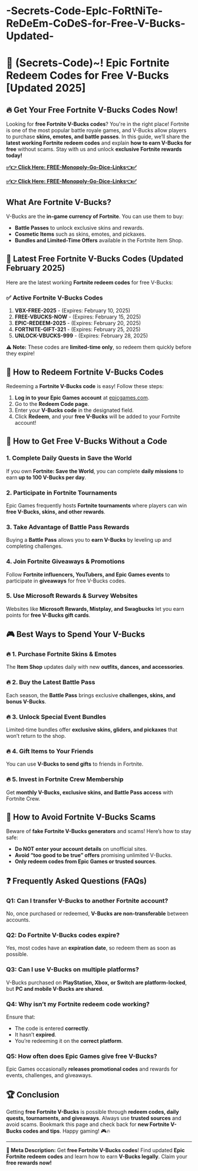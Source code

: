 # -Secrets-Code-EpIc-FoRtNiTe-ReDeEm-CoDeS-for-Free-V-Bucks-Updated-
# 🎯 **(Secrets-Code)~! Epic Fortnite Redeem Codes for Free V-Bucks [Updated 2025]**

## **🔥 Get Your Free Fortnite V-Bucks Codes Now!**

Looking for **free Fortnite V-Bucks codes**? You're in the right place! Fortnite is one of the most popular battle royale games, and V-Bucks allow players to purchase **skins, emotes, and battle passes**. In this guide, we’ll share the **latest working Fortnite redeem codes** and explain **how to earn V-Bucks for free** without scams. Stay with us and unlock **exclusive Fortnite rewards today!**

**[✅👉 Click Here: FREE-Monopoly-Go-Dice-Links👈✅](https://jahanhubspot.com/fortnitevbucks/)**

**[✅👉 Click Here: FREE-Monopoly-Go-Dice-Links👈✅](https://jahanhubspot.com/fortnitevbucks/)**
## **What Are Fortnite V-Bucks?**

V-Bucks are the **in-game currency of Fortnite**. You can use them to buy:
- **Battle Passes** to unlock exclusive skins and rewards.
- **Cosmetic Items** such as skins, emotes, and pickaxes.
- **Bundles and Limited-Time Offers** available in the Fortnite Item Shop.

## **🎁 Latest Free Fortnite V-Bucks Codes (Updated February 2025)**

Here are the latest working **Fortnite redeem codes** for free V-Bucks:

### **✅ Active Fortnite V-Bucks Codes**
1. **VBX-FREE-2025** - (Expires: February 10, 2025)
2. **FREE-VBUCKS-NOW** - (Expires: February 15, 2025)
3. **EPIC-REDEEM-2025** - (Expires: February 20, 2025)
4. **FORTNITE-GIFT-321** - (Expires: February 25, 2025)
5. **UNLOCK-VBUCKS-999** - (Expires: February 28, 2025)

**⚠️ Note:** These codes are **limited-time only**, so redeem them quickly before they expire!

## **📌 How to Redeem Fortnite V-Bucks Codes**

Redeeming a **Fortnite V-Bucks code** is easy! Follow these steps:

1. **Log in to your Epic Games account** at [epicgames.com](https://www.epicgames.com/).
2. Go to the **Redeem Code page**.
3. Enter your **V-Bucks code** in the designated field.
4. Click **Redeem**, and your **free V-Bucks** will be added to your Fortnite account!

## **🚀 How to Get Free V-Bucks Without a Code**

### **1. Complete Daily Quests in Save the World**
If you own **Fortnite: Save the World**, you can complete **daily missions** to earn **up to 100 V-Bucks per day**.

### **2. Participate in Fortnite Tournaments**
Epic Games frequently hosts **Fortnite tournaments** where players can win **free V-Bucks, skins, and other rewards**.

### **3. Take Advantage of Battle Pass Rewards**
Buying a **Battle Pass** allows you to **earn V-Bucks** by leveling up and completing challenges.

### **4. Join Fortnite Giveaways & Promotions**
Follow **Fortnite influencers, YouTubers, and Epic Games events** to participate in **giveaways** for free V-Bucks codes.

### **5. Use Microsoft Rewards & Survey Websites**
Websites like **Microsoft Rewards, Mistplay, and Swagbucks** let you earn points for **free V-Bucks gift cards**.

## **🎮 Best Ways to Spend Your V-Bucks**

### **🔥 1. Purchase Fortnite Skins & Emotes**
The **Item Shop** updates daily with new **outfits, dances, and accessories**.

### **🔥 2. Buy the Latest Battle Pass**
Each season, the **Battle Pass** brings exclusive **challenges, skins, and bonus V-Bucks**.

### **🔥 3. Unlock Special Event Bundles**
Limited-time bundles offer **exclusive skins, gliders, and pickaxes** that won’t return to the shop.

### **🔥 4. Gift Items to Your Friends**
You can use **V-Bucks to send gifts** to friends in Fortnite.

### **🔥 5. Invest in Fortnite Crew Membership**
Get **monthly V-Bucks, exclusive skins, and Battle Pass access** with Fortnite Crew.

## **🚫 How to Avoid Fortnite V-Bucks Scams**

Beware of **fake Fortnite V-Bucks generators** and scams! Here’s how to stay safe:
- **Do NOT enter your account details** on unofficial sites.
- **Avoid “too good to be true” offers** promising unlimited V-Bucks.
- **Only redeem codes from Epic Games or trusted sources**.

## **❓ Frequently Asked Questions (FAQs)**

### **Q1: Can I transfer V-Bucks to another Fortnite account?**
No, once purchased or redeemed, **V-Bucks are non-transferable** between accounts.

### **Q2: Do Fortnite V-Bucks codes expire?**
Yes, most codes have an **expiration date**, so redeem them as soon as possible.

### **Q3: Can I use V-Bucks on multiple platforms?**
V-Bucks purchased on **PlayStation, Xbox, or Switch are platform-locked**, but **PC and mobile V-Bucks are shared**.

### **Q4: Why isn’t my Fortnite redeem code working?**
Ensure that:
- The code is entered **correctly**.
- It hasn’t **expired**.
- You’re redeeming it on the **correct platform**.

### **Q5: How often does Epic Games give free V-Bucks?**
Epic Games occasionally **releases promotional codes** and rewards for events, challenges, and giveaways.

## **🏆 Conclusion**

Getting **free Fortnite V-Bucks** is possible through **redeem codes, daily quests, tournaments, and giveaways**. Always use **trusted sources** and avoid scams. Bookmark this page and check back for **new Fortnite V-Bucks codes and tips**. Happy gaming! 🎮🔥

---

**📌 Meta Description:** Get **free Fortnite V-Bucks codes**! Find updated **Epic Fortnite redeem codes** and learn how to earn **V-Bucks legally**. Claim your **free rewards now!**

